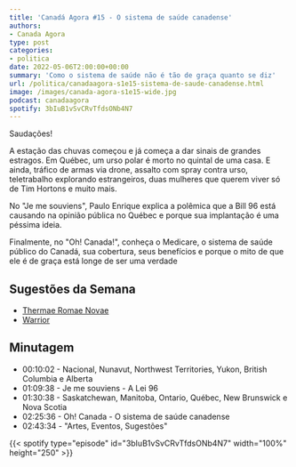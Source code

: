 ```yaml
---
title: 'Canadá Agora #15 - O sistema de saúde canadense'
authors:
- Canada Agora
type: post
categories:
- politica
date: 2022-05-06T2:00:00+00:00
summary: 'Como o sistema de saúde não é tão de graça quanto se diz'
url: /politica/canadaagora-s1e15-sistema-de-saude-canadense.html
image: /images/canada-agora-s1e15-wide.jpg
podcast: canadaagora
spotify: 3bIuB1vSvCRvTfdsONb4N7
---
```


Saudações!

A estação das chuvas começou e já começa a dar sinais de grandes estragos. Em Québec, um urso polar é morto no quintal de uma casa. E ainda, tráfico de armas via drone, assalto com spray contra urso, teletrabalho explorando estrangeiros, duas mulheres que querem viver só de Tim Hortons e muito mais.

No "Je me souviens", Paulo Enrique explica a polêmica que a Bill 96 está causando na opinião pública no Québec e porque sua implantação é uma péssima ideia.

Finalmente, no "Oh! Canada!", conheça o Medicare, o sistema de saúde público do Canadá, sua cobertura, seus benefícios e porque o mito de que ele é de graça está longe de ser uma verdade

## Sugestões da Semana
- [Thermae Romae Novae](https://www.imdb.com/title/tt13357234/)
- [Warrior](https://www.imdb.com/title/tt5743796/)

## Minutagem

- 00:10:02 - Nacional, Nunavut, Northwest Territories, Yukon, British Columbia e Alberta
- 01:09:38 - Je me souviens - A Lei 96
- 01:30:38 - Saskatchewan, Manitoba, Ontario, Québec, New Brunswick e Nova Scotia
- 02:25:36 - Oh! Canada - O sistema de saúde canadense
- 02:43:34 - "Artes, Eventos, Sugestões"

{{< spotify type="episode" id="3bIuB1vSvCRvTfdsONb4N7" width="100%" height="250" >}}
